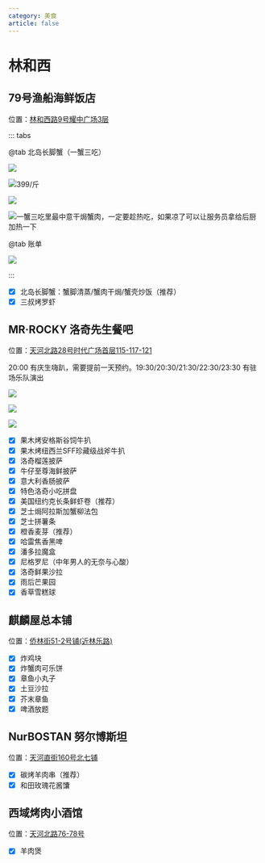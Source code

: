 ```yaml
---
category: 美食
article: false
---
```


# 林和西

## 79号渔船海鲜饭店

<i class="fa-solid fa-location-dot"></i> 位置：<a href="https://ditu.amap.com/place/B0FFJ92IYH" target="_blank">林和西路9号耀中广场3层</a>

::: tabs

@tab 北岛长脚蟹（一蟹三吃）

![](https://img.sherry4869.com/blog/life/food/china/guangdong/guangzhou/th/lhx/79fish/img.jpg)

![399/斤](https://img.sherry4869.com/blog/life/food/china/guangdong/guangzhou/th/lhx/79fish/img_2.jpg)

![](https://img.sherry4869.com/blog/life/food/china/guangdong/guangzhou/th/lhx/79fish/img_3.jpg)

![一蟹三吃里最中意干焗蟹肉，一定要趁热吃，如果凉了可以让服务员拿给后厨加热一下](https://img.sherry4869.com/blog/life/food/china/guangdong/guangzhou/th/lhx/79fish/img_4.jpg)

@tab 账单

![](https://img.sherry4869.com/blog/life/food/china/guangdong/guangzhou/th/lhx/79fish/img_5.jpg)

:::

- [x] 北岛长脚蟹：蟹脚清蒸/蟹肉干焗/蟹壳炒饭（推荐）
- [x] 三叔烤罗虾

## MR·ROCKY 洛奇先生餐吧

<i class="fa-solid fa-location-dot"></i> 位置：<a href="https://ditu.amap.com/place/B0FFFW7PUF" target="_blank">天河北路28号时代广场首层115-117-121</a>

20:00 有庆生嗨趴，需要提前一天预约。19:30/20:30/21:30/22:30/23:30 有驻场乐队演出

![](https://img.sherry4869.com/blog/life/food/china/guangdong/guangzhou/th/lhx/rocky/img.jpg)

![](https://img.sherry4869.com/blog/life/food/china/guangdong/guangzhou/th/lhx/rocky/img_2.jpg)

![](https://img.sherry4869.com/blog/life/food/china/guangdong/guangzhou/th/lhx/rocky/img_3.jpg)

- [x] 果木烤安格斯谷饲牛扒
- [x] 果木烤纽西兰SFF珍藏级战斧牛扒
- [x] 洛奇榴莲披萨
- [x] 牛仔至尊海鲜披萨
- [x] 意大利香肠披萨
- [x] 特色洛奇小吃拼盘
- [x] 美国纽约克长条鲜虾卷（推荐）
- [x] 芝士焗阿拉斯加蟹柳法包
- [x] 芝士拼薯条
- [x] 橙香麦芽（推荐）
- [x] 哈雷焦香黑啤
- [x] 潘多拉魔盒
- [x] 尼格罗尼（中年男人的无奈与心酸）
- [x] 洛奇鲜果沙拉
- [x] 雨后芒果园
- [x] 香草雪糕球

## 麒麟屋总本铺

<i class="fa-solid fa-location-dot"></i> 位置：<a href="https://ditu.amap.com/place/B0FFFZD6Z2" target="_blank">侨林街51-2号铺(近林乐路)</a>

- [x] 炸鸡块
- [x] 炸蟹肉可乐饼
- [x] 章鱼小丸子
- [x] 土豆沙拉
- [x] 芥末章鱼
- [x] 啤酒放题

## NurBOSTAN 努尔博斯坦

<i class="fa-solid fa-location-dot"></i> 位置：<a href="https://ditu.amap.com/place/B0FFFZD6Z2" target="_blank">天河直街160号北七铺</a>

- [x] 碳烤羊肉串（推荐）
- [x] 和田玫瑰花酱馕

## 西域烤肉小酒馆

<i class="fa-solid fa-location-dot"></i> 位置：<a href="https://ditu.amap.com/place/B0JG6LIEZX" target="_blank">天河北路76-78号</a>

- [x] 羊肉煲